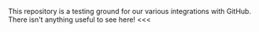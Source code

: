 This repository is a testing ground for our various integrations with GitHub. There isn't anything useful to see here!
<<<
